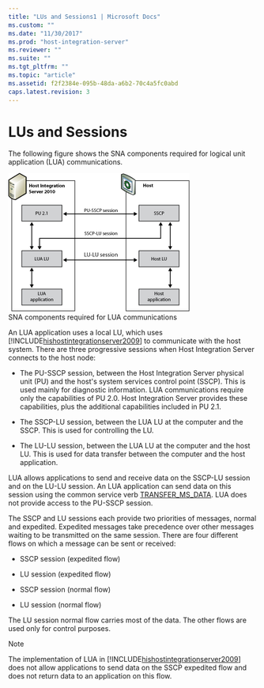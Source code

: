 ```yaml
---
title: "LUs and Sessions1 | Microsoft Docs"
ms.custom: ""
ms.date: "11/30/2017"
ms.prod: "host-integration-server"
ms.reviewer: ""
ms.suite: ""
ms.tgt_pltfrm: ""
ms.topic: "article"
ms.assetid: f2f2384e-095b-48da-a6b2-70c4a5fc0abd
caps.latest.revision: 3
---
```

# LUs and Sessions
The following figure shows the SNA components required for logical unit application (LUA) communications.  
  
 ![](../core/media/lua1a.gif "lua1a")  
SNA components required for LUA communications  
  
 An LUA application uses a local LU, which uses [!INCLUDE[hishostintegrationserver2009](../includes/hishostintegrationserver2009-md.md)] to communicate with the host system. There are three progressive sessions when Host Integration Server connects to the host node:  
  
-   The PU-SSCP session, between the Host Integration Server physical unit (PU) and the host's system services control point (SSCP). This is used mainly for diagnostic information. LUA communications require only the capabilities of PU 2.0. Host Integration Server provides these capabilities, plus the additional capabilities included in PU 2.1.  
  
-   The SSCP-LU session, between the LUA LU at the computer and the SSCP. This is used for controlling the LU.  
  
-   The LU-LU session, between the LUA LU at the computer and the host LU. This is used for data transfer between the computer and the host application.  
  
 LUA allows applications to send and receive data on the SSCP-LU session and on the LU-LU session. An LUA application can send data on this session using the common service verb [TRANSFER_MS_DATA](../HIS2010/transfer-ms-data1.md). LUA does not provide access to the PU-SSCP session.  
  
 The SSCP and LU sessions each provide two priorities of messages, normal and expedited. Expedited messages take precedence over other messages waiting to be transmitted on the same session. There are four different flows on which a message can be sent or received:  
  
-   SSCP session (expedited flow)  
  
-   LU session (expedited flow)  
  
-   SSCP session (normal flow)  
  
-   LU session (normal flow)  
  
 The LU session normal flow carries most of the data. The other flows are used only for control purposes.  
  
> [!NOTE]
>  The implementation of LUA in [!INCLUDE[hishostintegrationserver2009](../includes/hishostintegrationserver2009-md.md)] does not allow applications to send data on the SSCP expedited flow and does not return data to an application on this flow.